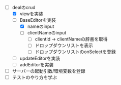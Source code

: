 - [ ] dealのcrud
  - [x] viewを実装
  - [ ] BaseEditorを実装
    - [x] nameのinput
    - [ ] clientNameのinput
      - [ ] clientId -> clientNameの辞書を取得
      - [ ] ドロップダウンリストを表示
      - [ ] ドロップダウンリストのonSelectを登録
  - [ ] updateEditorを実装
  - [ ] addEditorを実装
- [ ] サーバーの起動引数/環境変数を登録
- [ ] テストのやり方を学ぶ
